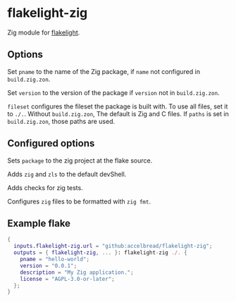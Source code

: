 # flakelight-zig

Zig module for [flakelight][1].

[1]: https://github.com/nix-community/flakelight

## Options

Set `pname` to the name of the Zig package, if `name` not configured in
`build.zig.zon`.

Set `version` to the version of the package if `version` not in `build.zig.zon`.

`fileset` configures the fileset the package is built with. To use all files,
set it to `./.`. Without `build.zig.zon`, The default is Zig and C files. If
`paths` is set in `build.zig.zon`, those paths are used.

## Configured options

Sets `package` to the zig project at the flake source.

Adds `zig` and `zls` to the default devShell.

Adds checks for zig tests.

Configures `zig` files to be formatted with `zig fmt`.

## Example flake

```nix
{
  inputs.flakelight-zig.url = "github:accelbread/flakelight-zig";
  outputs = { flakelight-zig, ... }: flakelight-zig ./. {
    pname = "hello-world";
    version = "0.0.1";
    description = "My Zig application.";
    license = "AGPL-3.0-or-later";
  };
}
```
